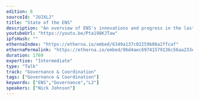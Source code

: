 ```yaml
---
edition: 6
sourceId: "JUJXLJ"
title: "State of the ENS"
description: "An overview of ENS's innovations and progress in the last couple of years. Learn about how the ENS DAO is developing new approaches to decentralised governance, and how the development of ENS's offchain infrastructure makes trustless access to data held outside L1 easier for everyone - enabling both ENS's expansion to L2s and much broader applications."
youtubeUrl: "https://youtu.be/Pta198KJTaw"
ipfsHash: ""
ethernaIndex: "https://etherna.io/embed/6349a137c02259b06a2ffcaf"
ethernaPermalink: "https://etherna.io/embed/96d4aec69741579136c56aa233e8eb9272bfa82e71023750fa9892c61eaf36cd"
duration: 1769
expertise: "Intermediate"
type: "Talk"
track: "Governance & Coordination"
tags: ["Governance & Coordination"]
keywords: ["ENS","Governance","L2"]
speakers: ["Nick Johnson"]
---
```

